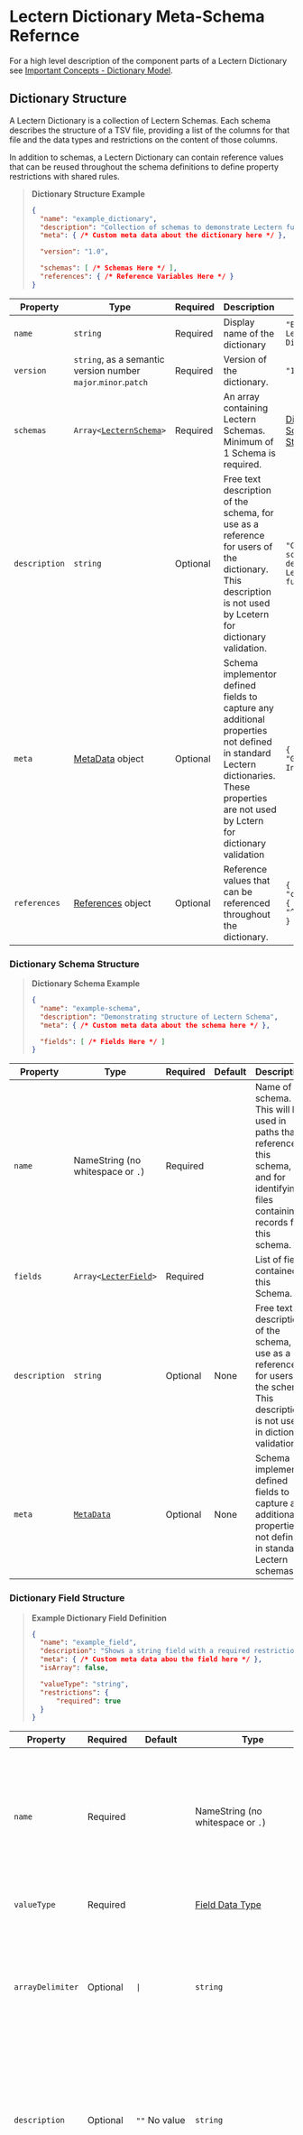 # Lectern Dictionary Meta-Schema Refernce

For a high level description of the component parts of a Lectern Dictionary see [Important Concepts - Dictionary Model](./important-concepts.md#dictionary-model).

## Dictionary Structure

A Lectern Dictionary is a collection of Lectern Schemas. Each schema describes the structure of a TSV file, providing a list of the columns for that file and the data types and restrictions on the content of those columns.

In addition to schemas, a Lectern Dictionary can contain reference values that can be reused throughout the schema definitions to define property restrictions with shared rules.

> **Dictionary Structure Example**
> ```json
> {
> 	"name": "example_dictionary",
> 	"description": "Collection of schemas to demonstrate Lectern functionality",
> 	"meta": { /* Custom meta data about the dictionary here */ },
> 
> 	"version": "1.0",
> 
> 	"schemas": [ /* Schemas Here */ ],
> 	"references": { /* Reference Variables Here */ }
> }
> ```

| Property      | Type                                                           | Required | Description                                                                                                                                                                            | Example                                                        |
| ------------- | -------------------------------------------------------------- | -------- | :------------------------------------------------------------------------------------------------------------------------------------------------------------------------------------- | -------------------------------------------------------------- |
| `name`        | `string`                                                       | Required | Display name of the dictionary                                                                                                                                                         | `"Example Lectern Dictionary"`                                 |
| `version`     | `string`, as a semantic version number `major`.`minor`.`patch` | Required | Version of the dictionary.                                                                                                                                                             | `"1.23.4"`                                                     |
| `schemas`     | `Array<`[`LecternSchema`](#dictionary-schema-structure)`>`     | Required | An array containing Lectern Schemas. Minimum of 1 Schema is required.                                                                                                                  | [Dictionary Schema Structure](#dictionary-schema-structure)    |
| `description` | `string`                                                       | Optional | Free text description of the schema, for use as a reference for users of the dictionary. This description is not used  by Lcetern for dictionary validation.                           | `"Collection of schemas to demonstrate Lectern functionality"` |
| `meta`        | [MetaData](#meta-data-structure) object                        | Optional | Schema implementor defined fields to capture any additional properties not defined in standard Lectern dictionaries. These properties are not used by Lctern for dictionary validation | `{ "author": "Guy Incognito" }`                                |
| `references`  | [References](#references-structure) object                     | Optional | Reference values that can be referenced throughout the dictionary.                                                                                                                     | `{ "customRegex": { "ncitIds": "^NCIT:C\d+$" } }`              |

### Dictionary Schema Structure
> **Dictionary Schema Example**
> ```json
> {
> 	"name": "example-schema",
> 	"description": "Demonstrating structure of Lectern Schema",
> 	"meta": { /* Custom meta data about the schema here */ },
> 
> 	"fields": [ /* Fields Here */ ]
> }
> ```


| Property      | Type                                                    | Required | Default | Description                                                                                                                                 | Example                                                   |
| ------------- | ------------------------------------------------------- | -------- | ------- | :------------------------------------------------------------------------------------------------------------------------------------------ | --------------------------------------------------------- |
| `name`        | NameString (no whitespace or `.`)                       | Required |         | Name of the schema. This will be used in paths that reference this schema, and for identifying files containing records for this schema.    | `"example-schema"`                                        |
| `fields`      | `Array<`[`LecterField`](#dictionary-field-structure)`>` | Required |         | List of fields contained in this Schema.                                                                                                    | [Dictionary Field Structure](#dictionary-field-structure) |
| `description` | `string`                                                | Optional | None    | Free text description of the schema, for use as a reference for users of the schema. This description is not used in dictionary validation. | `"Demonstrating structure of Lectern Schema"`             |
| `meta`        | [`MetaData`](#meta-data-structure)                      | Optional | None    | Schema implementor defined fields to capture any additional properties not defined in standard Lectern schemas.                             | [Meta Data Structure](#meta-data-structure)               |

### Dictionary Field Structure
> **Example Dictionary Field Definition**
> ```json
> {
> 	"name": "example_field",
> 	"description": "Shows a string field with a required restriction",
> 	"meta": { /* Custom meta data abou the field here */ },
> 	"isArray": false,
> 
> 	"valueType": "string",
> 	"restrictions": {
> 		"required": true
> 	}
> }
> ```

| Property         | Required | Default                | Type                                                | Description                                                                                                                                                                                                                                                                                                                                                              | Example                                              |
| ---------------- | -------- | ---------------------- | --------------------------------------------------- | :----------------------------------------------------------------------------------------------------------------------------------------------------------------------------------------------------------------------------------------------------------------------------------------------------------------------------------------------------------------------- | ---------------------------------------------------- |
| `name`           | Required |                        | NameString (no whitespace or `.`)                   | Name of the field. This will be used as the header in TSV files in this field's schema, and in any paths referencing this field.                                                                                                                                                                                                                                         | `"example_field`                                     |
| `valueType`      | Required |                        | [Field Data Type](#field-data-types)                | Type of value stored in this field                                                                                                                                                                                                                                                                                                                                       | `"string"`                                           |
| `arrayDelimiter` | Optional | `\|`                   | `string`                                            | Character or string that will be used to split multiple values into an array. The default delimiter is the `\|` character.                                                                                                                                                                                                                                               |                                                      |
| `description`    | Optional | `""` No value          | `string`                                            | Free text description of the field, for use as a reference for users of the schema. This description is not used in dictionary validation.                                                                                                                                                                                                                               | `"Shows a string field with a required restriction"` |
| `meta`           | Optional | Empty object, no value | [`MetaData`](#meta-data-structure) object           | Schema implementor defined fields to capture any additional properties not defined in standard Lectern fields.                                                                                                                                                                                                                                                           | `{ "displayName": "Example Field" }`                 |
| `isArray`        | Optional | `false`                | `boolean`                                           | Type of value stored in this field                                                                                                                                                                                                                                                                                                                                       |                                                      |
| `restrictions`   | Optional | No Restrictions        | `RestrictionsObject` or `Array<RestrictionsObject>` | An object containing all validation rules for this field. This can be a single object containing all [restrictions](#field-restrictions) applied to this field or a list of objects whose restrictions will be combined. [Conditional restrictions](#conditional-restrictions) can also be used to apply validation rules based on values of other fields in the record. | `{ "required": true }`                               |



#### Field Data Types

| valueType | Description                                                                                                                                                                   | Examples                                                    |
| --------- | :---------------------------------------------------------------------------------------------------------------------------------------------------------------------------- | ----------------------------------------------------------- |
| `boolean` | Boolean value, either `true` or `false`. Accepts values with any letter casing, for example `true`, `True`, and `TRUE` will all be interpretted as `true`                     | `true`, `false`                                             |
| `integer` | Numeric integer value. Will accept positive and negative values (ex. `21` or `-8`) but will reject any decimals (ex. `1.23`)                                                  | `21`, `-8`                                                  |
| `number`  | Numeric value. Will accept any numeric value, including those with decimals.                                                                                                  | `1.23`, `-4.567`                                            |
| `string`  | String fields. Value can have any length and use any character other than the file delimiter (by default `tab`) or the array delimiter for an array field (by default ` \| `) | `asdf`, `Hello World`, `Another longer example of a string` |

#### Field Restrictions

Restrictions on a field are a list of rules that all values for this field must adhere to, these are the list of validations on the contents of each field. Two examples of restrictions are that a value is `required`, and that a value must take a value from a list of available options (`codeList`). The full list of available restrictions are described in the table below.

The restrictions property of a field can have a value that is either a single restrictions object, or an array with any number of restrictions objects. If an array of restriction objects is provided, each set of restrictions will be applied in turn - for data to be valid, all restrictions in the array must pass. A restrictions object can either contain a set of restrictions from the table below, or be a [conditional restriction](#conditional-restrictions).

The full list of available restrictions are:

| Restriction | Used with Field Types         | Type                                                            | Description                                                                                                                                                                                                                                                                                                                                  | Examples                                                                                                                                                          |
| ----------- | ----------------------------- | --------------------------------------------------------------- | :------------------------------------------------------------------------------------------------------------------------------------------------------------------------------------------------------------------------------------------------------------------------------------------------------------------------------------------- | ----------------------------------------------------------------------------------------------------------------------------------------------------------------- |
| `codeList`  | `integer`, `number`, `string` | Array of type of the field                                      | An array of values of the type matching this field. Data provided for this field must have one of the values in this list.                                                                                                                                                                                                                   | `["Weak", "Average", "Strong"]`                                                                                                                                   |
| `compare`   | all                           | [ComparedFieldsRule](#comparedfieldsrule-data-structure) object | Enforces that this field has a value based on the provided value in another field. Examples would be to ensure that the two values are not equal, or for numeric values ensure one is greater than the other.                                                                                                                                | `{ "fields": ["age_at_diagnosis"], "relation": "greaterThanOrEqual" }` Ensure that a field such as `age_at_death` is greater than the provided `age_at_diagnosis` |
| `count`     | Array fields of all types     | `integer` or [`RangeRule`](#rangerule-data-structure) object    | Enfroces the number of entries in an array. Can specify an exact array size, or provide range rules that set maximum and minimum counts.                                                                                                                                                                                                     | `7` or `{"min": 5, "max": 10}`                                                                                                                                    |
| `empty`     | all                           |                                                                 | Requires that no value is provided. This is useful when used on a [conditional restriction](#conditional-restrictions) in order to prevent a value from being given when the condition is `true`. For an array field with this restriction, an empty array is a valid value for this restriction.                                            | n/a                                                                                                                                                               |
| `range`     | `integer`, `number`           |                                                                 | Uses a [RangeRule](#rangerule-data-structure) object to define minimum and/or maximum values for this field                                                                                                                                                                                                                                  | `{"min": 5}`, `{"exclusiveMax": 50}`, `{"exclusiveMin": 5, "max": 50}`                                                                                            |
| `regex`     | `string`                      |                                                                 | A regular expression that all values must match.                                                                                                                                                                                                                                                                                             | `^[a-z0-9]+$`                                                                                                                                                     |
| `required`  | all                           |                                                                 | A value must be provided, missing/undefined values will fail validation. Empty strings will not be accepted, though `0` (for `number` and `int` fields) and `false` (for `boolean` fields) are accepted. An array field with this restriction must have at least one entry.                                                                  | `true`, `false`                                                                                                                                                   |
| `unique`    | all                           |                                                                 | When a field has the `unique` restriction, each record must have a distinct value for this field. Uniqueness tests are case insensitive, so `Abc` and `abc` are treated as the same value. This restriction is only applied when a collection of records are tested together, ensuring that no two records in that collection share a value. | `true`, `false`                                                                                                                                                   |

#### Conditional Restrictions

Restrictions can be added with conditions so that the validations are only applied based on the values provided to other fields within a record.

A conditional restriction uses an if/then/else style syntax:

The `if` property will be an object containing an array of `conditions` that look at other fields on the same record and apply matching rules to their values. When those field values match the rules in the condition than the condition passes. An optional `case` property can be added to the `if` object that defines how many of the `conditions` have to pass in order for the whole condition block to resolve as `true` - default is `all`, requiring all conditions to be met. 

The `then` object contains the restrictions that will be applied when the `if` condition is `true`, and the `else` condition contains restrictions to apply when the `if` condition is `false`. The `then` property is required but using an `else` property is optional.

| Property | Required | Default                       | Type                                                | Description                                                                                                                                                                                                                                                                                                                                                                            | Example                                                                                                |
| -------- | -------- | ----------------------------- | --------------------------------------------------- | :------------------------------------------------------------------------------------------------------------------------------------------------------------------------------------------------------------------------------------------------------------------------------------------------------------------------------------------------------------------------------------- | ------------------------------------------------------------------------------------------------------ |
| `if`     | Required |                               | `RequirementsConditions`                            | Contains the conditional cases that will be checked before applying this object's restrictions. This object contains a list of `conditions` and a `case` that indicates how many of the conditions need to be found `true` for the entire conditions block to be considered `true`. The case options are `any`, `all`, and `none`, with `all` being default (if case is not provided). | `{ "conditions": [ { "field": "another_field", "match": { "value": "Some Value" }} ], "case": "all" }` |
| `then`   | Required |                               | `RestrictionsObject` or `Array<RestrictionsObject>` | The restriction rules to apply when the `if` condition is found to be `true`.                                                                                                                                                                                                                                                                                                          | `{ "required": true}`                                                                                  |
| `else`   | Optional | Empty object, no restrictions | `RestrictionsObject` or `Array<RestrictionsObject>` | The restriction rules to apply when the `if` condition is found to be `false`.                                                                                                                                                                                                                                                                                                         | `{ "empty": true}`                                                                                     |

```json
{
	"if": {
		"conditions": [ /* Restriction conditions */ ],
		"case": "all"
	},
	"then": {/* Restrictons */} OR [ /* Restrictions objects (restriction values or nested conditional restrictions */ ],
	"else": {/* Restrictons */} OR [ /* Restrictions objects (restriction values or nested conditional restrictions */ ]
}
```

##### Conditions Structure

A requirement condition is defined by providing a field name or list of field names from this schema, and the matching rules that satisfy this condition. If multiple field names are provided, a `case` property can be added to specify how many of their values must pass the matching rules (`all`, `any`, or `none` of them).

| Property         | Required | Default | Type                 | Description                                                                                                                                                                                                                                                                                                                    | Example                      |
| ---------------- | -------- | ------- | -------------------- | :----------------------------------------------------------------------------------------------------------------------------------------------------------------------------------------------------------------------------------------------------------------------------------------------------------------------------- | ---------------------------- |
| `fields`         | Required |         | `Array<NameString>`  | Names of fields from the same schema. This match rule will be applied to all fields listed - see `case` to determine the rules for how many of these fields must match. All specified fields must store values of the same type.                                                                                               | `["some_field"]`             |
| `match`          | Required |         | `MatchRules` object  | Matching rules for the values of the `fields`. All rules included in this object will be tested and all must be pass - this is not affected by the `case` property. [Conditional Match Rules](#conditional-match-rules)                                                                                                        | `{ "value": "Hello World" }` |
| `arrayFieldCase` | Optional | `all`   | `all`, `any`, `none` | When a specified field is an array type, the `arrayFieldCase` dictates how many of the values in the array must pass the matching rules. `all` requires all values in the array to pass the matching rule. `any` requires at least one value in the array to match. `non` requires that none of the values in the array match. | `any`                        |
| `case`           | Optional | `all`   | `all`, `any`, `none` | Defines how many of the listed `fields` must have a value that matches the `match` rules. `all` requires all fields values to have matching values. `any` requires at least one field to have a matching value. `none` requires that there none of the specified fields have values that match.                                | `any`                        |

> **Example Conditional Restriction**: match single value
> 
> Condition where `shirt_size` is `Small`
> ```json
> {
> 	"fields": ["shirt_size"],
> 	"match": {
> 		"value": "Small"
> 	}
> }
> ```

> **Example Conditional Restriction**: match value from list
> 
> Condition where `shirt_size` is any value in a list (`Medium` or `Large`)
> ```json
> {
> 	"fields": ["shirt_size"],
> 	"match": {
> 		"codeList": ["Medium", "Large`"]
> 	}
> }
> ```

##### Conditional Match Rules
| Property                                                                                                                                                                                                                                              | Used with Field Types     | Type                                               | Description                                                                                                                                                                                                                                                                                                                                                                                                                    | Example                                                                                                |
| ----------------------------------------------------------------------------------------------------------------------------------------------------------------------------------------------------------------------------------------------------- | ------------------------- | -------------------------------------------------- | :----------------------------------------------------------------------------------------------------------------------------------------------------------------------------------------------------------------------------------------------------------------------------------------------------------------------------------------------------------------------------------------------------------------------------- | ------------------------------------------------------------------------------------------------------ |
| `codeList`                                                                                                                                                                                                                                            | all                       | Array of type of specified fields                  | A list of values that the field could match. This rule passes when the specified field's value can be found in this list.                                                                                                                                                                                                                                                                                                      | `["value_one", "value_two"]`                                                                           |
| `count`                                                                                                                                                                                                                                               | Array type fields         | Integer, or [RangeRule](#rangerule-data-structure) | Matches the number of values in an array field. This condition can be provided as a number, in which case this condition matches if the array is that exact length. This condition can be provided as a Range object as well, in which case it will match if the number of elements in the array pass the minimum and maximum conditions provided in the condition.                                                            | `2` - Field must have exactly 2 elements. </br> `{ max: 10 }` - Field must have no more than 10 items. |
| `exists`                                                                                                                                                                                                                                              | all                       | Boolean                                            | This condition requires a field to either have a value or have no value. When the `exists` condition is set to `true`, the field must have a value. When `exists` is sdet to `false`, the field must have no value. For array fields, `exists=false` only matches when the array is completely empty, and `exists=true` passes if the array has 1 or more values - `arrayCase` has no interaction with the `exists` condition. | `true`                                                                                                 |
| `range`                                                                                                                                                                                                                                               | `number`, `integer`       | [RangeRule](#rangerule-data-structure)             | Maximum and minimum value conditions that a numeric field must pass.                                                                                                                                                                                                                                                                                                                                                           | `{ min: 5, exclusiveMax: 10 }` Represents an integer from 5-9.                                         |
| `regex`                                                                                                                                                                                                                                               | `string`                  | String (Regular Expression)                        | A regular expression pattern that the value must match.                                                                                                                                                                                                                                                                                                                                                                        | `^NCIT:C\d+$` Value must match an NCI Thesaurus ID.                                                    |
| `value`                                                                                                                                                                                                                                               | all                       | Type of specified fields                           | Field value matches the value of the specified field. Strings are matched case insensitive. When arrays are matched, the order of their elements is ignored - a field matches this condition if the elements in field are the same elements as in the value match rule. For example, the rule `['abc', 'def']` matches the value `['def', 'abc']` but does not match `['abc', 'def', 'ghi']`. | `some_value`, `[1, 2, 3]` |

### Meta Data Structure

> **Meta Example**
> ```json
> {
> 	"displayName": "Nicely Formatted Name",
> 	"externalReferenceId": "ABCD:1234",
> 	"exampleBooleanPropery": true,
> 	"exampleNumericProperty": 123
> }
> ```

A `meta` object is available to allow the dictionary creator to add custom properties to the Lectern Dictionary. The `meta` property is available to all Dictionary, Schema, and Field objects. Providing a `meta` value is optional. If provided the `meta` value is a JSON object. There are no restrictions on the field names that can be added to the `meta` object other than they must be valid JSON. The values for properties of the `meta` can either be another nested meta object, or are one of the allowed value types:
  - `string`
  - `number`
  - `boolean`
  - `Array<string>`
  - `Array<number>`

### References Structure

References are defined at the dictionary level so they can be reused across schemas. References can be used to store values that can be used in `meta` or `restrictions`

#### Using References
Reference variables can be used in a `meta` object or a `restrictions` object as either a restriction value or a conditional match value.

To use a reference, replace the value in the value of the meta or restriction property with a string containing a `ReferenceTag`. A `ReferenceTags` 

### RangeRule Data Structure

> **RangeRule Example**
> ```json
> {
> 	"min": 5,
> 	"exclusiveMax": 10
> }
> ```

`RangeRule` objects are used to define restrictions and conditions where a numeric minimum or maximum needs to be defined. This object must define at least 1 property (ie. could define a minimum but not maximum, or vice-versa).

There is an inclusive and an exclusive version of the minimum and maximum properties. `min` and `max` are _inclusive_, and the alternate form `exclusiveMin` and `exclusiveMax` are _exclusive_. By example, `{ "min":5 }` allows the value `5` and greater, while `{ "exclusiveMin": 5 }` allows only values greater than `5` but not `5` itself.

A `RangeRule` cannot include but an inclusive and exclusive version of min, or of max (ie. it cannot have `min` and `exclusiveMin`.)

| Property       | Description                                                       |
| -------------- | :---------------------------------------------------------------- |
| `exclusiveMax` | Allows values less than this value, but not this value itself.    |
| `exclusiveMin` | Allows values greater than this value, but not this value itself. |
| `max`          | Allows this value and values lesser than this value.              |
| `min`          | Allows this value and values greater than this value.             |

### ComparedFieldsRule Data Structure

> **ComparedFieldsRule** Example
> 
> ```json
> {
> 	"fields": "some_field",
> 	"relation": "equal",
> }
> ```

| Property   | Required | Default              | Type                                                                                                                   | Description                                                                                                                                                                                                               |
| ---------- | -------- | -------------------- | ---------------------------------------------------------------------------------------------------------------------- | :------------------------------------------------------------------------------------------------------------------------------------------------------------------------------------------------------------------------ |
| `fields`   | Required |                      | `string` or `Array<string>`                                                                                            | The field(s) that the values of will be compared to. These fields will be refered to throughout this section as _compared to_ fields. All these fields need to be the same type as the field(s) they will be compared to. |
| `relation` | Required |                      | `equal`, `notEqual`, `contains`, `containedIn`, `greaterThan`, `greaterThanOrEqual`, `lesserThan`, `lesserThanOrEqual` | The relation between the values of the test field and the compared to fields. See [ComparedFieldsRule Relations](#comparedfieldsrule-relations).                                                                          |
| `case`     | Optional | `all`, `any`, `none` | MatchCase (RangeRule or one of: `all`, `any`, `none`)                                                                  | How many of the _compared to_ fields must pass the comparison for this rule to pass.                                                                                                                                      |

#### ComparedFieldsRule Relations

| Relation Value           | Allowable Field Types | Description                                                                                                |
| ------------------------ | --------------------- | :--------------------------------------------------------------------------------------------------------- |
| **`equal`**:             | all                   | Checks that the current field and the comapred field(s) have the same value                                |
| **`notEqual`**:          | all                   | Checks that the current field and the comapred field(s) do not have the same value                         |
| **`contains`**           | `string`              | Checks that the value of the current field completely contains the value of the compared field(s)          |
| **`containedIn`**        | `string`              | Checks that the value of the current field is completely contained in the value of the compared field(s)   |
| **`greaterThan`**        | `number`, `integer`   | Checks that the value of the current field is greater than (exclusive) the value of the compared field(s). |
| **`greaterThanOrEqual`** | `number`, `integer`   | Checks that the value of the current field is greater than or equal to the value of the compared field(s). |
| **`lesserThan`**         | `number`, `integer`   | Checks that the value of the current field is lesser than (exclusive) the value of the compared field(s).  |
| **`lesserThanOrEqual`**  | `number`, `integer`   | Checks that the value of the current field is lesser than or equal to the value of the compared field(s).  |

## Source Code Reference

Source code for the Lectern Dictionary meta-schema is made available through the package [@overture-stack/lectern-dictionary](../packages/dictionary/). The meta-schema is formally defined in TypeScript and exported as the type `Dictionary` from the file [`dictionary/src/types/dictionaryTypes.ts`](../packages/dictionary/src/types/dictionaryTypes.ts). This definition is created using [`Zod`] schemas, which are also exported from this package and available for use to confirm a given object is a valid Lectern Dictionary.